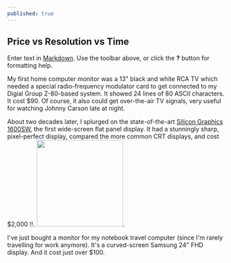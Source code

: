 ```yaml
---
published: true
---
```

## Price vs Resolution vs Time

Enter text in [Markdown](http://daringfireball.net/projects/markdown/). Use the toolbar above, or click the **?** button for formatting help.

My first home computer monitor was a 13" black and white RCA TV which needed a special radio-frequency modulator card to get connected to my Digial Group Z-80-based system. It showed 24 lines of 80 ASCII characters. It cost $90.
Of course, it also could get over-the-air TV signals, very useful for watching Johnny Carson late at night.

About two decades later, I splurged on the state-of-the-art [Silicon Graphics 1600SW](https://en.wikipedia.org/wiki/SGI_1600SW), the first wide-screen flat panel display. It had a stunningly sharp, pixel-perfect display, compared the more common CRT displays, and cost $2,000 !!. <img src="https://en.wikipedia.org/wiki/SGI_1600SW#/media/File:SGI1600sw.jpg" style="width:200px">.

I've just bought a monitor for my notebook travel computer (since I'm rarely travelling for work anymore). It's a curved-screen Samsung 24" FHD display. And it cost just over $100.

